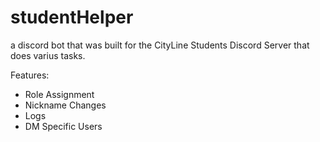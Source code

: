 # studentHelper
a discord bot that was built for the CityLine Students Discord Server that does varius tasks.

Features:
- Role Assignment
- Nickname Changes
- Logs
- DM Specific Users
